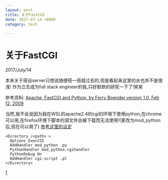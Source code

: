 ```yaml
---
layout: post
title: 关于FastCGI
date: 2017-07-14 +0900
category: tech

---
```



# 关于FastCGI

<cw-data>2017/July/14</cw-data>

本来关于搭设server只想说随便搭一搭就过去的,但是看起来这里的水也并不是很浅!
作为立志成为full stack engineer的我,只好默默的研究一下了!笑笑

参考资料:
[Apache, FastCGI and Python, by Ferry Boender version 1.0, Feb 12, 2009](https://www.electricmonk.nl/docs/apache_fastcgi_python/apache_fastcgi_python.html)

当然,我不会说因为我在WSL的apache2.4的cgi的环境下使用python,在chrome可以用,在firefox环境下脚本的源文件会被下载而无法使用!(更改为mod_python后,现在可以用了)
[参考这里的设定](https://superuser.com/questions/174071/apache-serves-py-as-downloadable-file-instead-of-executing-it)

```
<Directory /<path> >
  Options ExecCGI
  AddHandler mod_python .py
  PythonHandler mod_python.cgihandler
  PythonDebug On
  AddHandler cgi-script .pl
</Directory>
```

[1](https://www.electricmonk.nl/docs/apache_fastcgi_python/apache_fastcgi_python.html)

